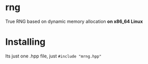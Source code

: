 # rng
True RNG based on dynamic memory allocation **on x86_64 Linux**
# Installing
Its just one .hpp file, just `#include "mrng.hpp"`
